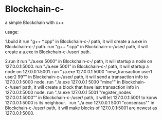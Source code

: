 # Blockchain-c-
a simple Blockchain with c++

usage:

1.build it
    run "g++ *.cpp" in Blockchain-c-/ path, it will create a a.exe in Blockchain-c-/ path.
    run "g++ *.cpp" in Blockchain-c-/user/ path, it will create a a.exe in Blockchain-c-/user/ path.

2.run it
    run "./a.exe 5000" in Blockchain-c-/ path, it will startup a node on 127.0.0.1:5000.
    run "./a.exe 5001" in Blockchain-c-/ path, it will startup a node on 127.0.0.1:5001.
    run "./a.exe 127.0.0.1 5000 "new_transaction user1 user2 99"" in Blockchain-c-/user/ path, it will send a transaction info to 127.0.0.1:5000 node.
    run "./a.exe 127.0.0.1 5000 "mine"" in Blockchain-c-/user/ path, it will create a block that have last transaction info in 127.0.0.1:5000 node.
    run "./a.exe 127.0.0.1 5001 "register_nodes 127.0.0.1:5000"" in Blockchain-c-/user/ path, it will let 127.0.0.1:5001 to konw 127.0.0.1:5000 is its neighbour.
    run "./a.exe 127.0.0.1 5001 "consensus"" in Blockchain-c-/user/ path, it will make blocks of 127.0.0.1:5001 are newest as 127.0.0.1:5000.
    
